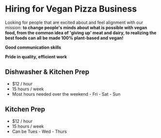 Hiring for Vegan Pizza Business
=======

Looking for people that are excited about and feel alignment with our mission: **to change people's minds about what is possible with vegan food, from the common idea of 'giving up' meat and dairy, to realizing the best foods can all be made 100% plant-based and vegan!**

**Good communication skills**

**Pride in quality, efficient work**

Dishwasher & Kitchen Prep
-------
- $12 / hour
- 15 hours / week
- Most hours needed over the weekend - Fri - Sat - Sun

Kitchen Prep
-------
- $12 / hour
- 15 hours / week
- Can be Tues - Wed - Thurs